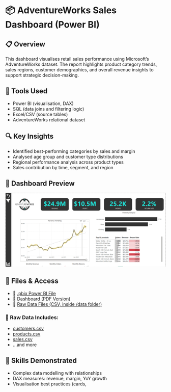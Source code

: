 # 📦 AdventureWorks Sales Dashboard (Power BI)

## 📋 Overview
This dashboard visualises retail sales performance using Microsoft’s AdventureWorks dataset. The report highlights product category trends, sales regions, customer demographics, and overall revenue insights to support strategic decision-making.

## 🧰 Tools Used
- Power BI (visualisation, DAX)
- SQL (data joins and filtering logic)
- Excel/CSV (source tables)
- AdventureWorks relational dataset

## 🔍 Key Insights
- Identified best-performing categories by sales and margin
- Analysed age group and customer type distributions
- Regional performance analysis across product types
- Sales contribution by time, segment, and region

## 📸 Dashboard Preview
![Dashboard Preview](./dashboard%20preview.png)

## 📂 Files & Access
- 📎 [.pbix Power BI File](./AdventureWorks%20Report.pbix)
- 📎 [Dashboard (PDF Version)](./AdventureWorks.pdf)
- 📂 [Raw Data Files (CSV, inside /data folder)](./data)

### 📑 Raw Data Includes:
- [customers.csv](./data/customers.csv)
- [products.csv](./data/products.csv)
- [sales.csv](./data/sales.csv)
- ...and more

## 🧠 Skills Demonstrated
- Complex data modelling with relationships
- DAX measures: revenue, margin, YoY growth
- Visualisation best practices (cards,
